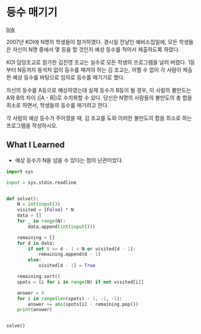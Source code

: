 # 등수 매기기

[link](https://www.acmicpc.net/problem/2012)

2007년 KOI에 N명의 학생들이 참가하였다. 경시일 전날인 예비소집일에, 모든 학생들은 자신이 N명 중에서 몇 등을 할 것인지 예상 등수를 적어서 제출하도록 하였다.

KOI 담당조교로 참가한 김진영 조교는 실수로 모든 학생의 프로그램을 날려 버렸다. 1등부터 N등까지 동석차 없이 등수를 매겨야 하는 김 조교는, 어쩔 수 없이 각 사람이 제출한 예상 등수를 바탕으로 임의로 등수를 매기기로 했다.

자신의 등수를 A등으로 예상하였는데 실제 등수가 B등이 될 경우, 이 사람의 불만도는 A와 B의 차이 (|A - B|)로 수치화할 수 있다. 당신은 N명의 사람들의 불만도의 총 합을 최소로 하면서, 학생들의 등수를 매기려고 한다.

각 사람의 예상 등수가 주어졌을 때, 김 조교를 도와 이러한 불만도의 합을 최소로 하는 프로그램을 작성하시오.

## What I Learned

- 예상 등수가 N을 넘을 수 있다는 점이 난관이었다.

```python
import sys

input = sys.stdin.readline


def solve():
    N = int(input())
    visited = [False] * N
    data = []
    for _ in range(N):
        data.append(int(input()))

    remaining = []
    for d in data:
        if not 0 <= d - 1 < N or visited[d - 1]:
            remaining.append(d - 1)
        else:
            visited[d - 1] = True

    remaining.sort()
    spots = [i for i in range(N) if not visited[i]]

    answer = 0
    for i in range(len(spots) - 1, -1, -1):
        answer += abs(spots[i] - remaining.pop())
    print(answer)


solve()
```
